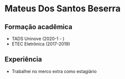 # Mateus Dos Santos Beserra

## Formação acadêmica
+ TADS Uninove (2020-1 - )
+ ETEC Eletrônica (2017-2019)

## Experiência
+ Trabalhei no merco extra como estagiário
